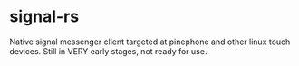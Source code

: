 # signal-rs

Native signal messenger client targeted at pinephone and other linux touch devices. Still in VERY early stages, not ready for use.

